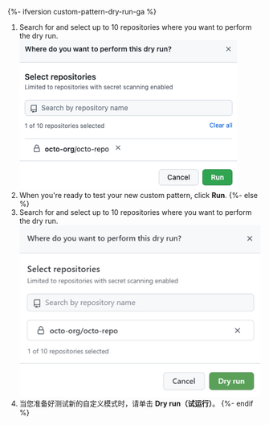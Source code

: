 {%- ifversion custom-pattern-dry-run-ga %}
1. Search for and select up to 10 repositories where you want to perform the dry run. ![显示为试运行选择的存储库的屏幕截图](/assets/images/help/repository/secret-scanning-dry-run-custom-pattern-select-repo-only.png)
1. When you're ready to test your new custom pattern, click **Run**.
{%- else %}
1. Search for and select up to 10 repositories where you want to perform the dry run. ![显示为试运行选择的存储库的屏幕截图](/assets/images/help/repository/secret-scanning-dry-run-custom-pattern-select-repo.png)
1. 当您准备好测试新的自定义模式时，请单击 **Dry run（试运行）**。
{%- endif %}

